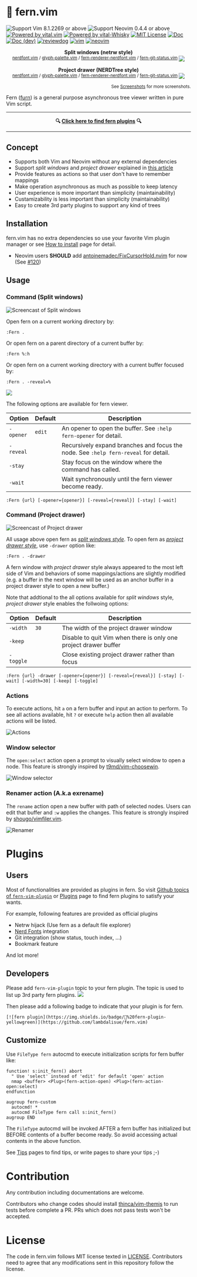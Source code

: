 # 🌿 fern.vim

![Support Vim 8.1.2269 or above](https://img.shields.io/badge/support-Vim%208.1.2269%20or%20above-yellowgreen.svg)
![Support Neovim 0.4.4 or above](https://img.shields.io/badge/support-Neovim%200.4.4%20or%20above-yellowgreen.svg)
[![Powered by vital.vim](https://img.shields.io/badge/powered%20by-vital.vim-80273f.svg)](https://github.com/vim-jp/vital.vim)
[![Powered by vital-Whisky](https://img.shields.io/badge/powered%20by-vital--Whisky-80273f.svg)](https://github.com/lambdalisue/vital-Whisky)
[![MIT License](https://img.shields.io/badge/license-MIT-blue.svg)](LICENSE)
[![Doc](https://img.shields.io/badge/doc-%3Ah%20fern-orange.svg)](doc/fern.txt)
[![Doc (dev)](https://img.shields.io/badge/doc-%3Ah%20fern--develop-orange.svg)](doc/fern-develop.txt)
[![reviewdog](https://github.com/lambdalisue/fern.vim/workflows/reviewdog/badge.svg)](https://github.com/lambdalisue/fern.vim/actions?query=workflow%3Areviewdog)
[![vim](https://github.com/lambdalisue/fern.vim/workflows/vim/badge.svg)](https://github.com/lambdalisue/fern.vim/actions?query=workflow%3Avim)
[![neovim](https://github.com/lambdalisue/fern.vim/workflows/neovim/badge.svg)](https://github.com/lambdalisue/fern.vim/actions?query=workflow%3Aneovim)

<p align="center">
<strong>Split windows (netrw style)</strong><br>
<sup>
<a href="https://github.com/lambdalisue/nerdfont.vim" target="_blank">nerdfont.vim</a>
/
<a href="https://github.com/lambdalisue/glyph-palette.vim" target="_blank">glyph-palette.vim</a>
/
<a href="https://github.com/lambdalisue/fern-renderer-nerdfont.vim" target="_blank">fern-renderer-nerdfont.vim</a>
/
<a href="https://github.com/lambdalisue/fern-git-status.vim" target="_blank">fern-git-status.vim</a>
</sup>
<img src="https://user-images.githubusercontent.com/546312/90719223-cdbc8780-e2ee-11ea-8a6e-ea837a194ffa.png">
</p>
<p align="center">
<strong>Project drawer (NERDTree style)</strong><br>
<sup>
<a href="https://github.com/lambdalisue/nerdfont.vim" target="_blank">nerdfont.vim</a>
/
<a href="https://github.com/lambdalisue/glyph-palette.vim" target="_blank">glyph-palette.vim</a>
/
<a href="https://github.com/lambdalisue/fern-renderer-nerdfont.vim" target="_blank">fern-renderer-nerdfont.vim</a>
/
<a href="https://github.com/lambdalisue/fern-git-status.vim" target="_blank">fern-git-status.vim</a>
</sup>
<img src="https://user-images.githubusercontent.com/546312/90719227-ceedb480-e2ee-11ea-98c5-0b7cbcb1bb6a.png">
</p>
<p align="right">
<sup>
See <a href="https://github.com/lambdalisue/fern.vim/wiki/Screenshots" target="_blank">Screenshots</a> for more screenshots.
</sup>
</p>

Fern ([furn](https://www.youtube.com/watch?v=SSYgr-_69mg)) is a general purpose asynchronous tree viewer written in pure Vim script.

---

<p align="center">
  <strong>🔍 <a href="https://github.com/topics/fern-vim-plugin">Click here to find fern plugins</a> 🔍</strong>
</p>

---

## Concept

- Supports both Vim and Neovim without any external dependencies
- Support _split windows_ and _project drawer_ explained in [this article](http://vimcasts.org/blog/2013/01/oil-and-vinegar-split-windows-and-project-drawer/)
- Provide features as actions so that user don't have to remember mappings
- Make operation asynchronous as much as possible to keep latency
- User experience is more important than simplicity (maintainability)
- Custamizability is less important than simplicity (maintainability)
- Easy to create 3rd party plugins to support any kind of trees

## Installation

fern.vim has no extra dependencies so use your favorite Vim plugin manager or see [How to install](https://github.com/lambdalisue/fern.vim/wiki#how-to-install) page for detail.

- Neovim users **SHOULD** add [antoinemadec/FixCursorHold.nvim](https://github.com/antoinemadec/FixCursorHold.nvim) for now (See [#120](https://github.com/lambdalisue/fern.vim/issues/120))

## Usage

### Command (Split windows)

![Screencast of Split windows](https://user-images.githubusercontent.com/546312/73183457-29120700-415e-11ea-8d04-cb959659e369.gif)

Open fern on a current working directory by:

```vim
:Fern .
```

Or open fern on a parent directory of a current buffer by:

```vim
:Fern %:h
```

Or open fern on a current working directory with a current buffer focused by:

```vim
:Fern . -reveal=%
```

![](https://user-images.githubusercontent.com/546312/90720134-f3e32700-e2f0-11ea-82f7-c86512ad5854.png)

The following options are available for fern viewer.

| Option    | Default | Description                                                                         |
| --------- | ------- | ----------------------------------------------------------------------------------- |
| `-opener` | `edit`  | An opener to open the buffer. See `:help fern-opener` for detail.                   |
| `-reveal` |         | Recursively expand branches and focus the node. See `:help fern-reveal` for detail. |
| `-stay`   |         | Stay focus on the window where the command has called.                              |
| `-wait`   |         | Wait synchronously until the fern viewer become ready.                              |

```
:Fern {url} [-opener={opener}] [-reveal={reveal}] [-stay] [-wait]
```

### Command (Project drawer)

![Screencast of Project drawer](https://user-images.githubusercontent.com/546312/73184080-324fa380-415f-11ea-8280-e0b6c7a9989f.gif)

All usage above open fern as [*split windows style*][]. To open fern as [*project drawer style*][], use `-drawer` option like:

```vim
:Fern . -drawer
```

A fern window with _project drawer_ style always appeared to the most left side of Vim and behaviors of some mappings/actions are slightly modified (e.g. a buffer in the next window will be used as an anchor buffer in a project drawer style to open a new buffer.)

Note that addtional to the all options available for _split windows_ style, _project drawer_ style enables the follwoing options:

| Option    | Default | Description                                                      |
| --------- | ------- | ---------------------------------------------------------------- |
| `-width`  | `30`    | The width of the project drawer window                           |
| `-keep`   |         | Disable to quit Vim when there is only one project drawer buffer |
| `-toggle` |         | Close existing project drawer rather than focus                  |

```
:Fern {url} -drawer [-opener={opener}] [-reveal={reveal}] [-stay] [-wait] [-width=30] [-keep] [-toggle]
```

[*split windows style*]: http://vimcasts.org/blog/2013/01/oil-and-vinegar-split-windows-and-project-drawer/
[*project drawer style*]: http://vimcasts.org/blog/2013/01/oil-and-vinegar-split-windows-and-project-drawer/

### Actions

To execute actions, hit `a` on a fern buffer and input an action to perform.
To see all actions available, hit `?` or execute `help` action then all available actions will be listed.

![Actions](https://user-images.githubusercontent.com/546312/73184453-c91c6000-415f-11ea-8e6b-f1df4b9284de.gif)

### Window selector

The `open:select` action open a prompt to visually select window to open a node.
This feature is strongly inspired by [t9md/vim-choosewin][].

![Window selector](https://user-images.githubusercontent.com/546312/73605707-090e9780-45e5-11ea-864a-457dd785f1c4.gif)

[t9md/vim-choosewin]: https://github.com/t9md/vim-choosewin

### Renamer action (A.k.a exrename)

The `rename` action open a new buffer with path of selected nodes.
Users can edit that buffer and `:w` applies the changes.
This feature is strongly inspired by [shougo/vimfiler.vim][].

![Renamer](https://user-images.githubusercontent.com/546312/73184814-5d86c280-4160-11ea-9ed1-d5a8d66d1774.gif)

[shougo/vimfiler.vim]: https://github.com/Shougo/vimfiler.vim

# Plugins

## Users

Most of functionalities are provided as plugins in fern.
So visit [Github topics of `fern-vim-plugin`](https://github.com/topics/fern-vim-plugin) or [Plugins](https://github.com/lambdalisue/fern.vim/wiki/Plugins) page to find fern plugins to satisfy your wants.

For example, following features are provided as official plugins

- Netrw hijack (Use fern as a default file explorer)
- [Nerd Fonts](https://www.nerdfonts.com/) integration
- Git integration (show status, touch index, ...)
- Bookmark feature

And lot more!

## Developers

Please add `fern-vim-plugin` topic to your fern plugin. The topic is used to list up 3rd party fern plugins.
![](https://user-images.githubusercontent.com/546312/94343538-d160ce00-0053-11eb-9ec6-0dd2a4c3f4b0.png)

Then please add a following badge to indicate that your plugin is for fern.

```
[![fern plugin](https://img.shields.io/badge/🌿%20fern-plugin-yellowgreen)](https://github.com/lambdalisue/fern.vim)
```

## Customize

Use `FileType fern` autocmd to execute initialization scripts for fern buffer like:

```vim
function! s:init_fern() abort
  " Use 'select' instead of 'edit' for default 'open' action
  nmap <buffer> <Plug>(fern-action-open) <Plug>(fern-action-open:select)
endfunction

augroup fern-custom
  autocmd! *
  autocmd FileType fern call s:init_fern()
augroup END
```

The `FileType` autocmd will be invoked AFTER a fern buffer has initialized but BEFORE contents of a buffer become ready.
So avoid accessing actual contents in the above function.

See [Tips](https://github.com/lambdalisue/fern.vim/wiki/Tips) pages to find tips, or write pages to share your tips ;-)

# Contribution

Any contribution including documentations are welcome.

Contributors who change codes should install [thinca/vim-themis][] to run tests before complete a PR.
PRs which does not pass tests won't be accepted.

[thinca/vim-themis]: https://github.com/thinca/vim-themis

# License

The code in fern.vim follows MIT license texted in [LICENSE](./LICENSE).
Contributors need to agree that any modifications sent in this repository follow the license.
